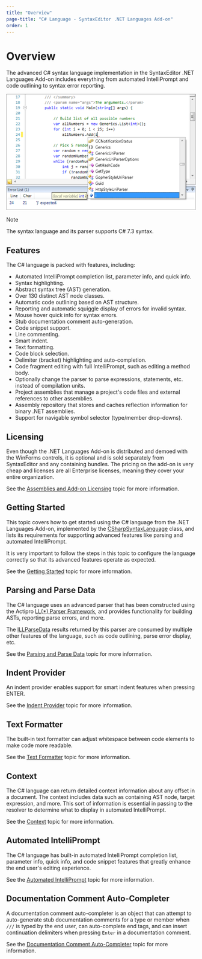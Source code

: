 ```yaml
---
title: "Overview"
page-title: "C# Language - SyntaxEditor .NET Languages Add-on"
order: 1
---
```

# Overview

The advanced C# syntax language implementation in the SyntaxEditor .NET Languages Add-on includes everything from automated IntelliPrompt and code outlining to syntax error reporting.

![Screenshot](../../images/dotnet-addon-csharp.png)

> [!NOTE]
> The syntax language and its parser supports C# 7.3 syntax.

## Features

The C# language is packed with features, including:

- Automated IntelliPrompt completion list, parameter info, and quick info.
- Syntax highlighting.
- Abstract syntax tree (AST) generation.
- Over 130 distinct AST node classes.
- Automatic code outlining based on AST structure.
- Reporting and automatic squiggle display of errors for invalid syntax.
- Mouse hover quick info for syntax errors.
- Stub documentation comment auto-generation.
- Code snippet support.
- Line commenting.
- Smart indent.
- Text formatting.
- Code block selection.
- Delimiter (bracket) highlighting and auto-completion.
- Code fragment editing with full IntelliPrompt, such as editing a method body.
- Optionally change the parser to parse expressions, statements, etc. instead of compilation units.
- Project assemblies that manage a project's code files and external references to other assemblies.
- Assembly repository that stores and caches reflection information for binary .NET assemblies.
- Support for navigable symbol selector (type/member drop-downs).

## Licensing

Even though the .NET Languages Add-on is distributed and demoed with the WinForms controls, it is optional and is sold separately from SyntaxEditor and any containing bundles.  The pricing on the add-on is very cheap and licenses are all Enterprise licenses, meaning they cover your entire organization.

See the [Assemblies and Add-on Licensing](../../assemblies.md) topic for more information.

## Getting Started

This topic covers how to get started using the C# language from the .NET Languages Add-on, implemented by the [CSharpSyntaxLanguage](xref:ActiproSoftware.Text.Languages.CSharp.Implementation.CSharpSyntaxLanguage) class, and lists its requirements for supporting advanced features like parsing and automated IntelliPrompt.

It is very important to follow the steps in this topic to configure the language correctly so that its advanced features operate as expected.

See the [Getting Started](getting-started.md) topic for more information.

## Parsing and Parse Data

The C# language uses an advanced parser that has been constructed using the Actipro [LL(*) Parser Framework](../../ll-parser-framework/index.md), and provides functionality for building ASTs, reporting parse errors, and more.

The [ILLParseData](xref:ActiproSoftware.Text.Parsing.LLParser.ILLParseData) results returned by this parser are consumed by multiple other features of the language, such as code outlining, parse error display, etc.

See the [Parsing and Parse Data](parsing.md) topic for more information.

## Indent Provider

An indent provider enables support for smart indent features when pressing ENTER.

See the [Indent Provider](indent-provider.md) topic for more information.

## Text Formatter

The built-in text formatter can adjust whitespace between code elements to make code more readable.

See the [Text Formatter](text-formatter.md) topic for more information.

## Context

The C# language can return detailed context information about any offset in a document.  The context includes data such as containing AST node, target expression, and more.  This sort of information is essential in passing to the resolver to determine what to display in automated IntelliPrompt.

See the [Context](context.md) topic for more information.

## Automated IntelliPrompt

The C# language has built-in automated IntelliPrompt completion list, parameter info, quick info, and code snippet features that greatly enhance the end user's editing experience.

See the [Automated IntelliPrompt](intelliprompt.md) topic for more information.

## Documentation Comment Auto-Completer

A documentation comment auto-completer is an object that can attempt to auto-generate stub documentation comments for a type or member when `///` is typed by the end user, can auto-complete end tags, and can insert continuation delimiters when pressing `Enter` in a documentation comment.

See the [Documentation Comment Auto-Completer](doc-comment-auto-completer.md) topic for more information.
